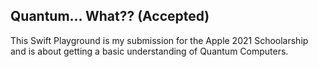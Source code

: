 ## Quantum... What?? (Accepted)

This Swift Playground is my submission for the Apple 2021 Schoolarship and is about getting a basic understanding of Quantum Computers. 
